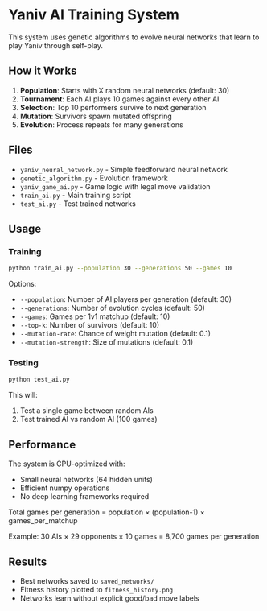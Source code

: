 # Yaniv AI Training System

This system uses genetic algorithms to evolve neural networks that learn to play Yaniv through self-play.

## How it Works

1. **Population**: Starts with X random neural networks (default: 30)
2. **Tournament**: Each AI plays 10 games against every other AI
3. **Selection**: Top 10 performers survive to next generation
4. **Mutation**: Survivors spawn mutated offspring
5. **Evolution**: Process repeats for many generations

## Files

- `yaniv_neural_network.py` - Simple feedforward neural network
- `genetic_algorithm.py` - Evolution framework
- `yaniv_game_ai.py` - Game logic with legal move validation
- `train_ai.py` - Main training script
- `test_ai.py` - Test trained networks

## Usage

### Training
```bash
python train_ai.py --population 30 --generations 50 --games 10
```

Options:
- `--population`: Number of AI players per generation (default: 30)
- `--generations`: Number of evolution cycles (default: 50)
- `--games`: Games per 1v1 matchup (default: 10)
- `--top-k`: Number of survivors (default: 10)
- `--mutation-rate`: Chance of weight mutation (default: 0.1)
- `--mutation-strength`: Size of mutations (default: 0.1)

### Testing
```bash
python test_ai.py
```

This will:
1. Test a single game between random AIs
2. Test trained AI vs random AI (100 games)

## Performance

The system is CPU-optimized with:
- Small neural networks (64 hidden units)
- Efficient numpy operations
- No deep learning frameworks required

Total games per generation = population × (population-1) × games_per_matchup

Example: 30 AIs × 29 opponents × 10 games = 8,700 games per generation

## Results

- Best networks saved to `saved_networks/`
- Fitness history plotted to `fitness_history.png`
- Networks learn without explicit good/bad move labels